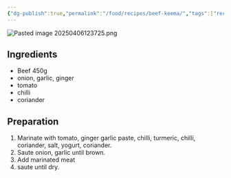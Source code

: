 ```yaml
---
{"dg-publish":true,"permalink":"/food/recipes/beef-keema/","tags":["recipe"],"created":"2025-04-06T12:35:35.901+08:00"}
---
```


![Pasted image 20250406123725.png](/img/user/z-%20ASSETS/Pasted%20image%2020250406123725.png)
## Ingredients

- Beef 450g
- onion, garlic, ginger
- tomato
- chilli
- coriander
## Preparation
1. Marinate with tomato, ginger garlic paste, chilli, turmeric, chilli, coriander, salt, yogurt, coriander.
2. Saute onion, garlic until brown.
3. Add marinated meat
4. saute until dry.